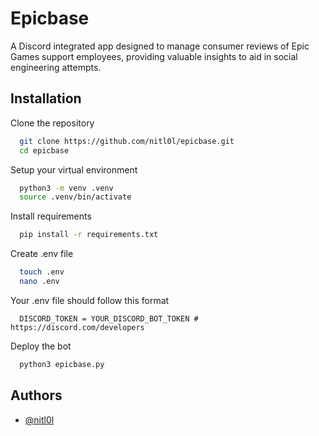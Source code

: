 
# Epicbase

A Discord integrated app designed to manage consumer reviews of Epic Games support employees, providing valuable insights to aid in social engineering attempts.
## Installation

Clone the repository
```bash
  git clone https://github.com/nitl0l/epicbase.git
  cd epicbase
```

Setup your virtual environment
```bash
  python3 -m venv .venv
  source .venv/bin/activate    
```

Install requirements
```bash
  pip install -r requirements.txt
```

Create .env file
```bash
  touch .env
  nano .env
```

Your .env file should follow this format
```env
  DISCORD_TOKEN = YOUR_DISCORD_BOT_TOKEN # https://discord.com/developers
```

Deploy the bot
```bash
  python3 epicbase.py
```
## Authors

- [@nitl0l](https://www.github.com/nitl0l)

